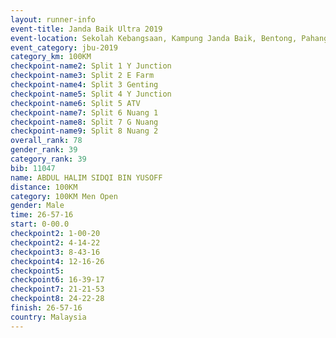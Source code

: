 ```yaml
---
layout: runner-info 
event-title: Janda Baik Ultra 2019
event-location: Sekolah Kebangsaan, Kampung Janda Baik, Bentong, Pahang, Malaysia
event_category: jbu-2019 
category_km: 100KM 
checkpoint-name2: Split 1 Y Junction  
checkpoint-name3: Split 2 E Farm  
checkpoint-name4: Split 3 Genting  
checkpoint-name5: Split 4 Y Junction 
checkpoint-name6: Split 5 ATV 
checkpoint-name7: Split 6 Nuang 1 
checkpoint-name8: Split 7 G Nuang 
checkpoint-name9: Split 8 Nuang 2 
overall_rank: 78
gender_rank: 39
category_rank: 39
bib: 11047
name: ABDUL HALIM SIDQI BIN YUSOFF
distance: 100KM
category: 100KM Men Open
gender: Male
time: 26-57-16
start: 0-00.0
checkpoint2: 1-00-20
checkpoint2: 4-14-22
checkpoint3: 8-43-16
checkpoint4: 12-16-26
checkpoint5: 
checkpoint6: 16-39-17
checkpoint7: 21-21-53
checkpoint8: 24-22-28
finish: 26-57-16
country: Malaysia
---
```

